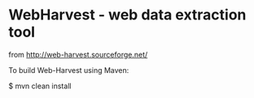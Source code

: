 # WebHarvest - web data extraction tool

from http://web-harvest.sourceforge.net/

To build Web-Harvest using Maven:

$ mvn clean install
